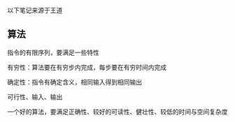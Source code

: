 以下笔记来源于王道

## 算法

指令的有限序列，要满足一些特性

有穷性：算法要在有穷步内完成，每步要在有穷时间内完成

确定性：指令有确定含义，相同输入得到相同输出

可行性、输入、输出

一个好的算法，要满足正确性、较好的可读性、健壮性、较低的时间与空间复杂度

